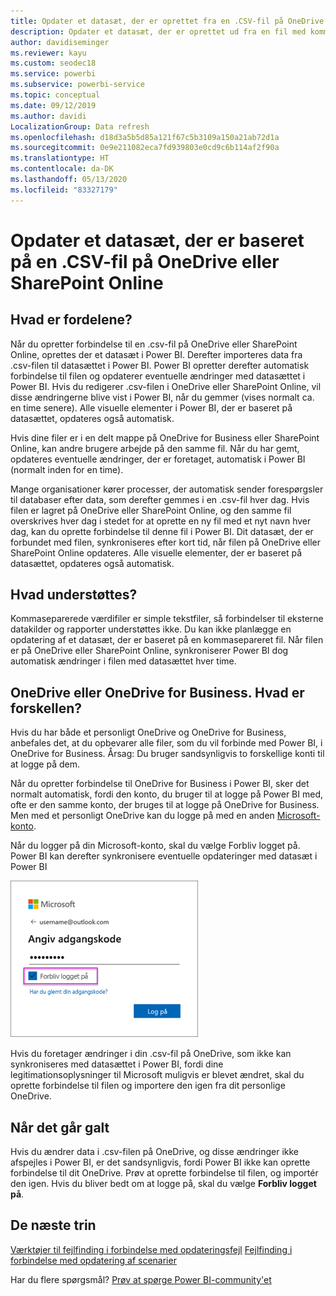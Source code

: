 ```yaml
---
title: Opdater et datasæt, der er oprettet fra en .CSV-fil på OneDrive
description: Opdater et datasæt, der er oprettet ud fra en fil med kommaseparerede værdier (.csv) fil på OneDrive
author: davidiseminger
ms.reviewer: kayu
ms.custom: seodec18
ms.service: powerbi
ms.subservice: powerbi-service
ms.topic: conceptual
ms.date: 09/12/2019
ms.author: davidi
LocalizationGroup: Data refresh
ms.openlocfilehash: d18d3a5b5d85a121f67c5b3109a150a21ab72d1a
ms.sourcegitcommit: 0e9e211082eca7fd939803e0cd9c6b114af2f90a
ms.translationtype: HT
ms.contentlocale: da-DK
ms.lasthandoff: 05/13/2020
ms.locfileid: "83327179"
---
```

# <a name="refresh-a-dataset-created-from-a-csv-file-on-onedrive-or-sharepoint-online"></a>Opdater et datasæt, der er baseret på en .CSV-fil på OneDrive eller SharePoint Online
## <a name="what-are-the-advantages"></a>Hvad er fordelene?
Når du opretter forbindelse til en .csv-fil på OneDrive eller SharePoint Online, oprettes der et datasæt i Power BI. Derefter importeres data fra .csv-filen til datasættet i Power BI. Power BI opretter derefter automatisk forbindelse til filen og opdaterer eventuelle ændringer med datasættet i Power BI. Hvis du redigerer .csv-filen i OneDrive eller SharePoint Online, vil disse ændringerne blive vist i Power BI, når du gemmer (vises normalt ca. en time senere). Alle visuelle elementer i Power BI, der er baseret på datasættet, opdateres også automatisk.

Hvis dine filer er i en delt mappe på OneDrive for Business eller SharePoint Online, kan andre brugere arbejde på den samme fil. Når du har gemt, opdateres eventuelle ændringer, der er foretaget, automatisk i Power BI (normalt inden for en time).

Mange organisationer kører processer, der automatisk sender forespørgsler til databaser efter data, som derefter gemmes i en .csv-fil hver dag. Hvis filen er lagret på OneDrive eller SharePoint Online, og den samme fil overskrives hver dag i stedet for at oprette en ny fil med et nyt navn hver dag, kan du oprette forbindelse til denne fil i Power BI. Dit datasæt, der er forbundet med filen, synkroniseres efter kort tid, når filen på OneDrive eller SharePoint Online opdateres. Alle visuelle elementer, der er baseret på datasættet, opdateres også automatisk.

## <a name="whats-supported"></a>Hvad understøttes?
Kommaseparerede værdifiler er simple tekstfiler, så forbindelser til eksterne datakilder og rapporter understøttes ikke. Du kan ikke planlægge en opdatering af et datasæt, der er baseret på en kommasepareret fil. Når filen er på OneDrive eller SharePoint Online, synkroniserer Power BI dog automatisk ændringer i filen med datasættet hver time.

## <a name="onedrive-or-onedrive-for-business-whats-the-difference"></a>OneDrive eller OneDrive for Business. Hvad er forskellen?
Hvis du har både et personligt OneDrive og OneDrive for Business, anbefales det, at du opbevarer alle filer, som du vil forbinde med Power BI, i OneDrive for Business. Årsag: Du bruger sandsynligvis to forskellige konti til at logge på dem.

Når du opretter forbindelse til OneDrive for Business i Power BI, sker det normalt automatisk, fordi den konto, du bruger til at logge på Power BI med, ofte er den samme konto, der bruges til at logge på OneDrive for Business. Men med et personligt OneDrive kan du logge på med en anden [Microsoft-konto](https://account.microsoft.com).

Når du logger på din Microsoft-konto, skal du vælge Forbliv logget på. Power BI kan derefter synkronisere eventuelle opdateringer med datasæt i Power BI

![Eksempel på logon](media/refresh-csv-file-onedrive/refresh_signin_keepmesignedin.png)

Hvis du foretager ændringer i din .csv-fil på OneDrive, som ikke kan synkroniseres med datasættet i Power BI, fordi dine legitimationsoplysninger til Microsoft muligvis er blevet ændret, skal du oprette forbindelse til filen og importere den igen fra dit personlige OneDrive.

## <a name="when-things-go-wrong"></a>Når det går galt
Hvis du ændrer data i .csv-filen på OneDrive, og disse ændringer ikke afspejles i Power BI, er det sandsynligvis, fordi Power BI ikke kan oprette forbindelse til dit OneDrive. Prøv at oprette forbindelse til filen, og importér den igen. Hvis du bliver bedt om at logge på, skal du vælge **Forbliv logget på**.

## <a name="next-steps"></a>De næste trin
[Værktøjer til fejlfinding i forbindelse med opdateringsfejl](service-gateway-onprem-tshoot.md)
[Fejlfinding i forbindelse med opdatering af scenarier](refresh-troubleshooting-refresh-scenarios.md)

Har du flere spørgsmål? [Prøv at spørge Power BI-community'et](https://community.powerbi.com/)

